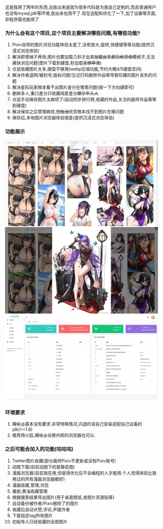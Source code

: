 这是我用了两年的东西,没放出来是因为很多代码是为我自己定制的,而且普通用户也没有mysql,jdk等环境,放出来也用不了.现在适配和优化了一下,加了设置等页面,非程序猿也能用了

### 为什么会有这个项目,这个项目主要解决哪些问题,有哪些功能?

1. Pixiv自带的图片浏览功能体验太差了,没有放大,旋转,快捷键等等功能(提供沉浸式浏览体验)
2. 解决即使梯子再快,图片也要加载几秒才出来~~加载出来都已经贤者模式了~~,无法痛快浏览问题(图片下载到硬盘,秒加载~~无惧早泄~~)
3. 仓鼠收藏图片太多,硬盘不够用(webp压缩功能,节约大概4/5硬盘空间)
4. 解决作者退网/被封号,版权问题/忘记打码删除作品等导致珍藏的图片丢失的问题
5. 解决星际玩家根本看不出图片差分在哪里问题(按一下方向键即可)
6. 删掉多人,重口差分只收藏纯爱差分~~爆杀牛头人~~
7. 仓鼠手动保存图片太麻烦了(自动同步排行榜,收藏的作品,关注的画师作品等等到硬盘)
8. 解决保存之后管理麻烦,想~~施法~~欣赏根本找不到图片在哪问题
9. 保存后,本地图片浏览器体验很差(提供沉浸式浏览体验)


### 功能展示
![图片列表](gallery.jpg)
![图片浏览](oneImage.jpg)
![后台功能,快捷键](admin.jpg)


### 环境要求
1. ~~理论上~~基本没有要求.非常特殊情况,闪退的话自己安装适配自己设备的jdk(>=1.8)
2. 推荐用火狐,~~理论上~~谷歌内核的浏览器也可以.

### 之后可能会加入的功能(咕咕咕)

1. Twitter图片收藏(部分画师Pixiv不更新或没有Pixiv账号)
2. 动图下载(目前动图下的是静态图)
3. 漫画浏览器(目前我在用,但是得优化后不会编程的人才能用.个人觉得体验比我用过的所有漫画浏览器都好)
4. 漫画收藏,管理,浏览
5. 番剧,黄油收藏管理
6. 根据搜索结果导出图片(用于桌面壁纸,发图片资源贴等)
7. 自动备份被作者/Pixiv删除了的图片
8. 收藏后自动点赞,评论,声援作者
9. 下载指定tag所有图片
10. 初始导入已经收藏的全部图片
